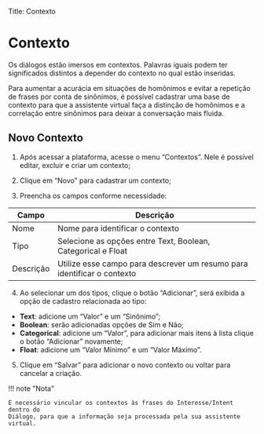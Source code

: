 Title: Contexto

# Contexto

Os diálogos estão imersos em contextos. Palavras iguais podem ter significados
distintos a depender do contexto no qual estão inseridas.

Para aumentar a acurácia em situações de homônimos e evitar a repetição de
frases por conta de sinônimos, é possível cadastrar uma base de contexto para
que a assistente virtual faça a distinção de homônimos e a correlação entre
sinônimos para deixar a conversação mais fluida. 

## Novo Contexto

1.  Após acessar a plataforma, acesse o menu “Contextos”. Nele é possível
    editar, excluir e criar um contexto;

2.  Clique em “Novo” para cadastrar um contexto;

3.  Preencha os campos conforme necessidade:

|**Campo**|**Descrição**|
|-|-|
|Nome|Nome para identificar o contexto|
|Tipo|Selecione as opções entre Text, Boolean, Categorical e Float|
|Descrição | Utilize esse campo para descrever um resumo para identificar o contexto|

4.  Ao selecionar um dos tipos, clique o botão “Adicionar”, será exibida a opção
    de cadastro relacionada ao tipo:
   - **Text**: adicione um “Valor” e um “Sinônimo”;
   - **Boolean**: serão adicionadas opções de Sim e Não;
   - **Categorical**: adicione um “Valor”, para adicionar mais itens à lista
    clique o botão “Adicionar” novamente;
   - **Float**: adicione um “Valor Mínimo” e um “Valor Máximo”.

5.  Clique em “Salvar” para adicionar o novo contexto ou voltar para cancelar a
    criação.

!!! note "Nota"

    É necessário vincular os contextos às frases do Interesse/Intent dentro do
    Diálogo, para que a informação seja processada pela sua assistente virtual. 
